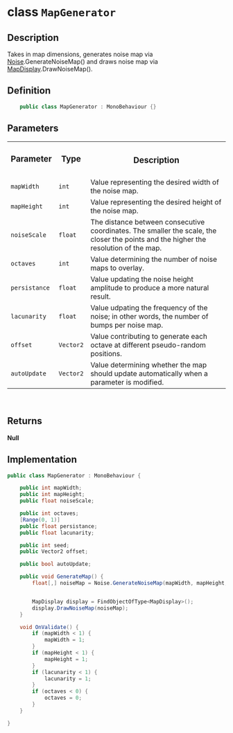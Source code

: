# class `MapGenerator`

## Description

Takes in map dimensions, generates noise map via [Noise]().GenerateNoiseMap() and draws noise map via [MapDisplay]().DrawNoiseMap().

## Definition

```csharp
    public class MapGenerator : MonoBehaviour {}
```

 
## Parameters

<table>
<!-- head -->
  <tr style="text-align: center">
    <td><h3>Parameter<h3></td>
    <td><h3>Type<h3></td>
    <td><h3>Description</h3></td>
  </tr>

  <tr>
    <td><code>mapWidth</code></td>
    <td><code>int</code></td>
    <td>Value representing the desired width of the noise map.</td>
  </tr>
  <tr>
    <td><code>mapHeight</code></td>
    <td><code>int</code></td>
    <td>Value representing the desired height of the noise map.</td>
  </tr>
  <tr>
    <td><code>noiseScale</code></td>
    <td><code>float</code></td>
    <td>The distance between consecutive coordinates. The smaller the scale, the closer the points and the higher the resolution of the map.</td>
  </tr>
   <tr>
    <td><code>octaves</code></td>
    <td><code>int</code></td>
    <td>Value determining the number of noise maps to overlay.</td>
  </tr>
  <tr>
    <td><code>persistance</code></td>
    <td><code>float</code></td>
    <td>Value updating the noise height amplitude to produce a more natural result.</td>
  </tr>
  <tr>
    <td><code>lacunarity</code></td>
    <td><code>float</code></td>
    <td>Value udpating the frequency of the noise; in other words, the number of bumps per noise map.</td>
  </tr>
  <tr>
    <td><code>offset</code></td>
    <td><code>Vector2</code></td>
    <td>Value contributing to generate each octave at different pseudo-random positions.</td>
  </tr>
  <tr>
    <td><code>autoUpdate</code></td>
    <td><code>Vector2</code></td>
    <td>Value determining whether the map should update automatically when a parameter is modified.</td>
  </tr>
</table>

<br>

<!-- Return value  -->
## Returns
**Null**

## Implementation
```csharp
public class MapGenerator : MonoBehaviour {

    public int mapWidth;
    public int mapHeight;
    public float noiseScale;

    public int octaves;
    [Range(0, 1)]
    public float persistance;
    public float lacunarity;

    public int seed;
    public Vector2 offset;

    public bool autoUpdate;

    public void GenerateMap() {
        float[,] noiseMap = Noise.GenerateNoiseMap(mapWidth, mapHeight, seed, noiseScale, octaves, persistance, lacunarity, offset);


        MapDisplay display = FindObjectOfType<MapDisplay>();
        display.DrawNoiseMap(noiseMap);
    }

    void OnValidate() {
        if (mapWidth < 1) {
            mapWidth = 1;
        }
        if (mapHeight < 1) {
            mapHeight = 1;
        }
        if (lacunarity < 1) {
            lacunarity = 1;
        }
        if (octaves < 0) {
            octaves = 0;
        }
    }

}
```













